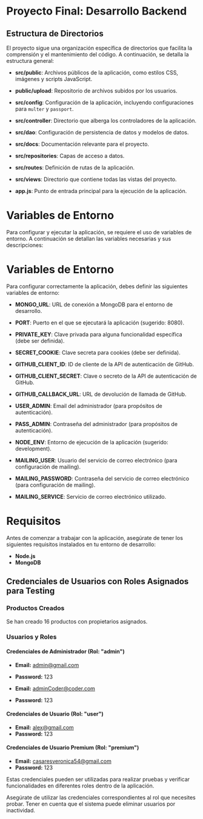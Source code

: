 # Proyecto Final: Desarrollo Backend

## Estructura de Directorios

El proyecto sigue una organización específica de directorios que facilita la comprensión y el mantenimiento del código. A continuación, se detalla la estructura general:

- **src/public**: Archivos públicos de la aplicación, como estilos CSS, imágenes y scripts JavaScript.

- **public/upload**: Repositorio de archivos subidos por los usuarios.

- **src/config**: Configuración de la aplicación, incluyendo configuraciones para `multer` y `passport`.

- **src/controller**: Directorio que alberga los controladores de la aplicación.

- **src/dao**: Configuración de persistencia de datos y modelos de datos.

- **src/docs**: Documentación relevante para el proyecto.

- **src/repositories**: Capas de acceso a datos.

- **src/routes**: Definición de rutas de la aplicación.

- **src/views**: Directorio que contiene todas las vistas del proyecto.

- **app.js**: Punto de entrada principal para la ejecución de la aplicación.


# Variables de Entorno

Para configurar y ejecutar la aplicación, se requiere el uso de variables de entorno. A continuación se detallan las variables necesarias y sus descripciones:

# Variables de Entorno

Para configurar correctamente la aplicación, debes definir las siguientes variables de entorno:

- **MONGO_URL**: URL de conexión a MongoDB para el entorno de desarrollo.

- **PORT**: Puerto en el que se ejecutará la aplicación (sugerido: 8080).

- **PRIVATE_KEY**: Clave privada para alguna funcionalidad específica (debe ser definida).

- **SECRET_COOKIE**: Clave secreta para cookies (debe ser definida).

- **GITHUB_CLIENT_ID**: ID de cliente de la API de autenticación de GitHub.

- **GITHUB_CLIENT_SECRET**: Clave o secreto de la API de autenticación de GitHub.

- **GITHUB_CALLBACK_URL**: URL de devolución de llamada de GitHub.

- **USER_ADMIN**: Email del administrador (para propósitos de autenticación).

- **PASS_ADMIN**: Contraseña del administrador (para propósitos de autenticación).

- **NODE_ENV**: Entorno de ejecución de la aplicación (sugerido: development).

- **MAILING_USER**: Usuario del servicio de correo electrónico (para configuración de mailing).

- **MAILING_PASSWORD**: Contraseña del servicio de correo electrónico (para configuración de mailing).

- **MAILING_SERVICE**: Servicio de correo electrónico utilizado.


# Requisitos

Antes de comenzar a trabajar con la aplicación, asegúrate de tener los siguientes requisitos instalados en tu entorno de desarrollo:

- **Node.js**
- **MongoDB**

## Credenciales de Usuarios con Roles Asignados para Testing

### Productos Creados

Se han creado 16 productos con propietarios asignados.

### Usuarios y Roles

#### Credenciales de Administrador (Rol: "admin")

- **Email:** admin@gmail.com
- **Password:** 123

- **Email:** adminCoder@coder.com
- **Password:** 123

#### Credenciales de Usuario (Rol: "user")

- **Email:** alex@gmail.com
- **Password:** 123

#### Credenciales de Usuario Premium (Rol: "premium")

- **Email:** casaresveronica54@gmail.com
- **Password:** 123

Estas credenciales pueden ser utilizadas para realizar pruebas y verificar funcionalidades en diferentes roles dentro de la aplicación.

Asegúrate de utilizar las credenciales correspondientes al rol que necesites probar.
Tener en cuenta que el sistema puede eliminar usuarios por inactividad.
